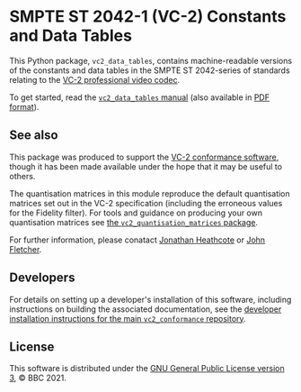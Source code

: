 SMPTE ST 2042-1 (VC-2) Constants and Data Tables
================================================

This Python package, `vc2_data_tables`, contains machine-readable versions of
the constants and data tables in the SMPTE ST 2042-series of standards relating
to the [VC-2 professional video codec](https://www.bbc.co.uk/rd/projects/vc-2).

To get started, read the [`vc2_data_tables`
manual](https://bbc.github.io/vc2_data_tables/) (also available in [PDF
format](https://bbc.github.io/vc2_data_tables/vc2_data_tables_manual.pdf)).


See also
--------

This package was produced to support the [VC-2 conformance
software](https://github.com/bbc/vc2_conformance), though it has been made
available under the hope that it may be useful to others.

The quantisation matrices in this module reproduce the default quantisation
matrices set out in the VC-2 specification (including the erroneous values for
the Fidelity filter). For tools and guidance on producing your own quantisation
matrices see [the `vc2_quantisation_matrices`
package](https://github.com/bbc/vc2_quantisation_matrices/).

For further information, please conatact [Jonathan
Heathcote](mailto:jonathan.heathcote@bbc.co.uk) or [John
Fletcher](mailto:john.fletcher@bbc.co.uk).


Developers
----------

For details on setting up a developer's installation of this software,
including instructions on building the associated documentation, see the
[developer installation instructions for the main `vc2_conformance`
repository](https://github.com/bbc/vc2_conformance).


License
-------

This software is distributed under the [GNU General Public License version
3](./LICENSE.txt), &copy; BBC 2021.
